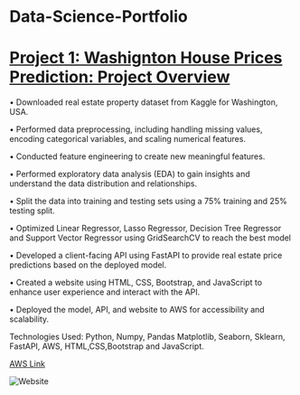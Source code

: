 # Data-Science-Portfolio

# [Project 1: Washignton House Prices Prediction: Project Overview](https://github.com/kamlishgoswami/Washington-House-Prices-Prediction/tree/main)

•	Downloaded real estate property dataset from Kaggle for Washington, USA.

•	Performed data preprocessing, including handling missing values, encoding categorical variables, and scaling numerical features.

•	Conducted feature engineering to create new meaningful features.

•	Performed exploratory data analysis (EDA) to gain insights and understand the data distribution and relationships.

•	Split the data into training and testing sets using a 75% training and 25% testing split.

•	Optimized Linear Regressor, Lasso Regressor, Decision Tree Regressor and Support Vector Regressor using GridSearchCV to reach the best model

•	Developed a client-facing API using FastAPI to provide real estate price predictions based on the deployed model.

•	Created a website using HTML, CSS, Bootstrap, and JavaScript to enhance user experience and interact with the API.

•	Deployed the model, API, and website to AWS for accessibility and scalability.

Technologies Used: Python, Numpy, Pandas Matplotlib, Seaborn, Sklearn, FastAPI, AWS, HTML,CSS,Bootstrap and JavaScript. 

[AWS Link](http://ec2-54-242-12-7.compute-1.amazonaws.com/)

![Website](Washigton%20House%20Prices%20Prediction.png)
